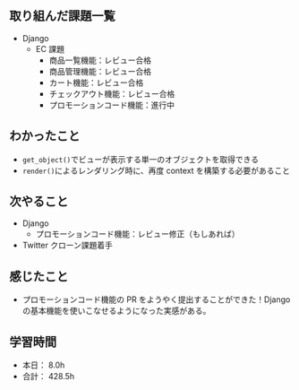 ## 取り組んだ課題一覧

- Django
  - EC 課題
    - 商品一覧機能：レビュー合格
    - 商品管理機能：レビュー合格
    - カート機能：レビュー合格
    - チェックアウト機能：レビュー合格
    - プロモーションコード機能：進行中

## わかったこと

- `get_object()`でビューが表示する単一のオブジェクトを取得できる
- `render()`によるレンダリング時に、再度 context を構築する必要があること

## 次やること

- Django
  - プロモーションコード機能：レビュー修正（もしあれば）
- Twitter クローン課題着手

## 感じたこと

- プロモーションコード機能の PR をようやく提出することができた！Django の基本機能を使いこなせるようになった実感がある。

## 学習時間

- 本日： 8.0h
- 合計： 428.5h
